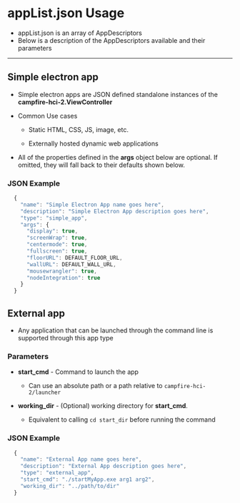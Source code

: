 # appList.json Usage
- appList.json is an array of AppDescriptors
- Below is a description of the AppDescriptors available and their parameters

___

## Simple electron app
- Simple electron apps are JSON defined standalone instances of the **campfire-hci-2.ViewController**

- Common Use cases
  - Static HTML, CSS, JS, image, etc.

  - Externally hosted dynamic web applications

- All of the properties defined in the **args** object below are optional. If omitted, they will fall back to their defaults shown below.
### JSON Example
```javascript
  {
    "name": "Simple Electron App name goes here",
    "description": "Simple Electron App description goes here",
    "type": "simple_app",
    "args": {
      "display": true,
      "screenWrap": true,
      "centermode": true,
      "fullscreen": true,
      "floorURL": DEFAULT_FLOOR_URL,
      "wallURL": DEFAULT_WALL_URL,
      "mousewrangler": true,
      "nodeIntegration": true
    }
  }
```

## External app
- Any application that can be launched through the command line is supported through this app type

### Parameters

- **start_cmd** - Command to launch the app
  - Can use an absolute path or a path relative to `campfire-hci-2/launcher`

- **working_dir** - (Optional) working directory for **start_cmd**. 
  - Equivalent to calling `cd start_dir` before running the command

### JSON Example
```javascript
  {
    "name": "External App name goes here",
    "description": "External App description goes here",
    "type": "external_app",
    "start_cmd": "./startMyApp.exe arg1 arg2",
    "working_dir": "../path/to/dir"
  }
```
